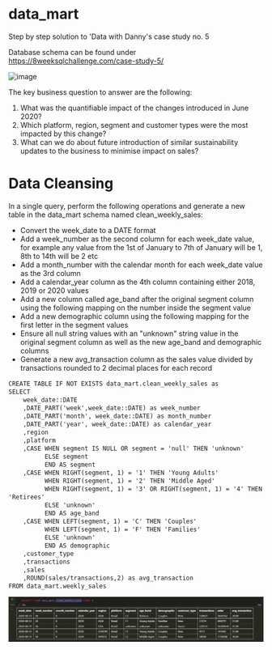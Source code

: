 # data_mart
Step by step solution to 'Data with Danny's case study no. 5

Database schema can be found under https://8weeksqlchallenge.com/case-study-5/

![image](https://github.com/xExuberantx/data_mart/assets/131042937/4b5e9e3c-cd26-46b6-9008-950e4766dfc9)

The key business question to answer are the following:

1. What was the quantifiable impact of the changes introduced in June 2020?
2. Which platform, region, segment and customer types were the most impacted by this change?
3. What can we do about future introduction of similar sustainability updates to the business to minimise impact on sales?


# Data Cleansing

In a single query, perform the following operations and generate a new table in the data_mart schema named clean_weekly_sales:
- Convert the week_date to a DATE format
- Add a week_number as the second column for each week_date value, for example any value from the 1st of January to 7th of January will be 1, 8th to 14th will be 2 etc
- Add a month_number with the calendar month for each week_date value as the 3rd column
- Add a calendar_year column as the 4th column containing either 2018, 2019 or 2020 values
- Add a new column called age_band after the original segment column using the following mapping on the number inside the segment value
- Add a new demographic column using the following mapping for the first letter in the segment values
- Ensure all null string values with an "unknown" string value in the original segment column as well as the new age_band and demographic columns
- Generate a new avg_transaction column as the sales value divided by transactions rounded to 2 decimal places for each record

```
CREATE TABLE IF NOT EXISTS data_mart.clean_weekly_sales as 
SELECT
    week_date::DATE
    ,DATE_PART('week',week_date::DATE) as week_number
    ,DATE_PART('month', week_date::DATE) as month_number
    ,DATE_PART('year', week_date::DATE) as calendar_year
    ,region
    ,platform
    ,CASE WHEN segment IS NULL OR segment = 'null' THEN 'unknown'
          ELSE segment
          END AS segment
    ,CASE WHEN RIGHT(segment, 1) = '1' THEN 'Young Adults'
          WHEN RIGHT(segment, 1) = '2' THEN 'Middle Aged'
          WHEN RIGHT(segment, 1) = '3' OR RIGHT(segment, 1) = '4' THEN 'Retirees'
          ELSE 'unknown'
          END AS age_band
    ,CASE WHEN LEFT(segment, 1) = 'C' THEN 'Couples'
          WHEN LEFT(segment, 1) = 'F' THEN 'Families'
          ELSE 'unknown'
          END AS demographic
    ,customer_type
    ,transactions
    ,sales
    ,ROUND(sales/transactions,2) as avg_transaction
FROM data_mart.weekly_sales
```
![image](screens/cleansing.png)
